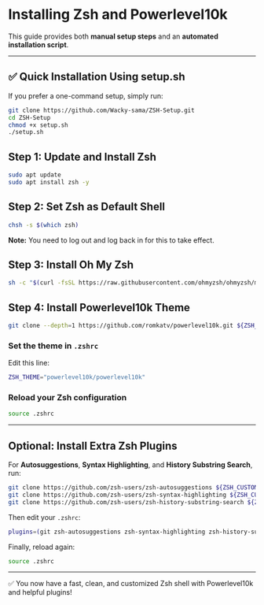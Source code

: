 # Installing Zsh and Powerlevel10k

This guide provides both **manual setup steps** and an **automated installation script**.

---

## ✅ Quick Installation Using setup.sh

If you prefer a one-command setup, simply run:

```bash
git clone https://github.com/Wacky-sama/ZSH-Setup.git
cd ZSH-Setup
chmod +x setup.sh
./setup.sh
```

## Step 1: Update and Install Zsh

```bash
sudo apt update
sudo apt install zsh -y
```

## Step 2: Set Zsh as Default Shell

```bash
chsh -s $(which zsh)
```

**Note:** You need to log out and log back in for this to take effect.

## Step 3: Install Oh My Zsh

```bash
sh -c "$(curl -fsSL https://raw.githubusercontent.com/ohmyzsh/ohmyzsh/master/tools/install.sh)"
```

## Step 4: Install Powerlevel10k Theme

```bash
git clone --depth=1 https://github.com/romkatv/powerlevel10k.git ${ZSH_CUSTOM:-$HOME/.oh-my-zsh/custom}/themes/powerlevel10k
```

### Set the theme in `.zshrc`

Edit this line:

```bash
ZSH_THEME="powerlevel10k/powerlevel10k"
```

### Reload your Zsh configuration

```bash
source .zshrc
```

---

## Optional: Install Extra Zsh Plugins

For **Autosuggestions**, **Syntax Highlighting**, and **History Substring Search**, run:

```bash
git clone https://github.com/zsh-users/zsh-autosuggestions ${ZSH_CUSTOM:-~/.oh-my-zsh/custom}/plugins/zsh-autosuggestions
git clone https://github.com/zsh-users/zsh-syntax-highlighting ${ZSH_CUSTOM:-~/.oh-my-zsh/custom}/plugins/zsh-syntax-highlighting
git clone https://github.com/zsh-users/zsh-history-substring-search ${ZSH_CUSTOM:-~/.oh-my-zsh/custom}/plugins/zsh-history-substring-search
```

Then edit your `.zshrc`:

```bash
plugins=(git zsh-autosuggestions zsh-syntax-highlighting zsh-history-substring-search)
```

Finally, reload again:

```bash
source .zshrc
```

---

✅ You now have a fast, clean, and customized Zsh shell with Powerlevel10k and helpful plugins!
